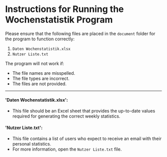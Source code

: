 # Instructions for Running the Wochenstatistik Program

Please ensure that the following files are placed in the `document` folder for the program to function correctly:

1. `Daten Wochenstatistik.xlsx`
2. `Nutzer Liste.txt`

The program will not work if:
- The file names are misspelled.
- The file types are incorrect.
- The files are not provided.
---

#### 'Daten Wochenstatistik.xlsx':
- This file should be an Excel sheet that provides the up-to-date values required for generating the correct weekly statistics.

#### 'Nutzer Liste.txt':
- This file contains a list of users who expect to receive an email with their personal statistics.
- For more information, open the `Nutzer Liste.txt` file.
